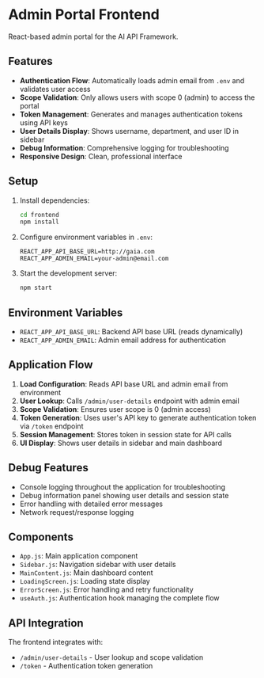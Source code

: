 # Admin Portal Frontend

React-based admin portal for the AI API Framework.

## Features

- **Authentication Flow**: Automatically loads admin email from `.env` and validates user access
- **Scope Validation**: Only allows users with scope 0 (admin) to access the portal
- **Token Management**: Generates and manages authentication tokens using API keys
- **User Details Display**: Shows username, department, and user ID in sidebar
- **Debug Information**: Comprehensive logging for troubleshooting
- **Responsive Design**: Clean, professional interface

## Setup

1. Install dependencies:
   ```bash
   cd frontend
   npm install
   ```

2. Configure environment variables in `.env`:
   ```
   REACT_APP_API_BASE_URL=http://gaia.com
   REACT_APP_ADMIN_EMAIL=your-admin@email.com
   ```

3. Start the development server:
   ```bash
   npm start
   ```

## Environment Variables

- `REACT_APP_API_BASE_URL`: Backend API base URL (reads dynamically)
- `REACT_APP_ADMIN_EMAIL`: Admin email address for authentication

## Application Flow

1. **Load Configuration**: Reads API base URL and admin email from environment
2. **User Lookup**: Calls `/admin/user-details` endpoint with admin email
3. **Scope Validation**: Ensures user scope is 0 (admin access)
4. **Token Generation**: Uses user's API key to generate authentication token via `/token` endpoint
5. **Session Management**: Stores token in session state for API calls
6. **UI Display**: Shows user details in sidebar and main dashboard

## Debug Features

- Console logging throughout the application for troubleshooting
- Debug information panel showing user details and session state
- Error handling with detailed error messages
- Network request/response logging

## Components

- `App.js`: Main application component
- `Sidebar.js`: Navigation sidebar with user details
- `MainContent.js`: Main dashboard content
- `LoadingScreen.js`: Loading state display
- `ErrorScreen.js`: Error handling and retry functionality
- `useAuth.js`: Authentication hook managing the complete flow

## API Integration

The frontend integrates with:
- `/admin/user-details` - User lookup and scope validation
- `/token` - Authentication token generation